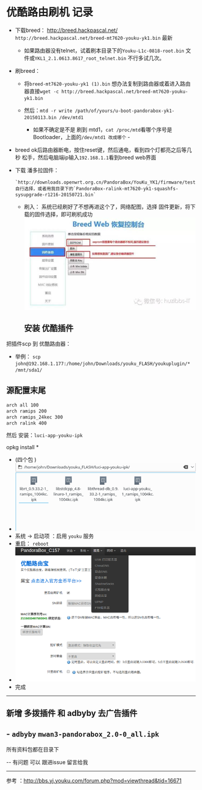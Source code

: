 # 优酷路由刷机 记录

- 下载breed： <http://breed.hackpascal.net/> `http://breed.hackpascal.net/breed-mt7620-youku-yk1.bin` 最新

  - 如果路由器没有telnet，试着刷本目录下的`Youku-L1c-0818-root.bin` 文件或`YKL1_2.1.0613.8617_root_telnet.bin` 不行多试几次。

- 刷breed：

  - 将`breed-mt7620-youku-yk1 (1).bin` 想办法复制到路由器或着进入路由器直接`wget -c http://breed.hackpascal.net/breed-mt7620-youku-yk1.bin`
  - 然后：`mtd -r write /path/of/yours/u-boot-pandorabox-yk1-20150113.bin /dev/mtd1`

    - 如果不确定是不是 刷到 mtd1，`cat /proc/mtd`看哪个序号是Bootloader，上面的`/dev/mtd1 改成哪个` -

- breed ok后路由器断电，按住reset键，然后通电，看到四个灯都亮之后等几秒 松手，然后电脑端ip输入`192.168.1.1`看到breed web界面

- 下载 潘多拉固件：

  ```
  `http://downloads.openwrt.org.cn/PandoraBox/YouKu_YK1/firmware/testing/` 自行选择，或者用我目录下的`PandoraBox-ralink-mt7620-yk1-squashfs-sysupgrade-r1216-20150721.bin`
  ```

  - 刷入： 系统已经刷好了不想再进这个了，网络配图，选择 固件更新，将下载的固件选择，即可刷机成功![](img/breed.jpeg)

    ## 安装 优酷插件

把插件scp 到 优酷路由器：

- 举例： `scp john@192.168.1.177:/home/john/Downloads/youku_FLASH/youkuplugin/* /mnt/sda1/`

## 源配置末尾

```
arch all 100
arch ramips 200
arch ramips_24kec 300
arch ralink 400
```

然后 安装：`luci-app-youku-ipk`

opkg install *

- (四个包 )
- ![oo1.png](img/001.png)
- 系统 -> 启动项 ：启用 `youku` 服务
- 重启： `reboot`
- ![img/002uplugin.png](img/img/002uplugin.png)
- 完成

--------------------------------------------------------------------------------

## 新增 多拨插件 和 adbyby 去广告插件

## - `adbyby` `mwan3-pandorabox_2.0-0_all.ipk`

所有资料包都在目录下

-- 有问题 可以 跟进issue 留言给我

--------------------------------------------------------------------------------

参考 ：<http://bbs.yj.youku.com/forum.php?mod=viewthread&tid=16671>
